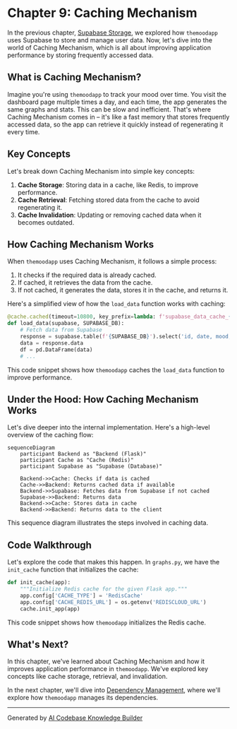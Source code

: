 # Chapter 9: Caching Mechanism
In the previous chapter, [Supabase Storage](08_supabase_storage.md), we explored how `themoodapp` uses Supabase to store and manage user data. Now, let's dive into the world of Caching Mechanism, which is all about improving application performance by storing frequently accessed data.

## What is Caching Mechanism?
Imagine you're using `themoodapp` to track your mood over time. You visit the dashboard page multiple times a day, and each time, the app generates the same graphs and stats. This can be slow and inefficient. That's where Caching Mechanism comes in – it's like a fast memory that stores frequently accessed data, so the app can retrieve it quickly instead of regenerating it every time.

## Key Concepts
Let's break down Caching Mechanism into simple key concepts:

1. **Cache Storage**: Storing data in a cache, like Redis, to improve performance.
2. **Cache Retrieval**: Fetching stored data from the cache to avoid regenerating it.
3. **Cache Invalidation**: Updating or removing cached data when it becomes outdated.

## How Caching Mechanism Works
When `themoodapp` uses Caching Mechanism, it follows a simple process:

1. It checks if the required data is already cached.
2. If cached, it retrieves the data from the cache.
3. If not cached, it generates the data, stores it in the cache, and returns it.

Here's a simplified view of how the `load_data` function works with caching:
```python
@cache.cached(timeout=10800, key_prefix=lambda: f'supabase_data_cache_{g.user_uuid}')
def load_data(supabase, SUPABASE_DB):
    # Fetch data from Supabase
    response = supabase.table(f'{SUPABASE_DB}').select('id, date, mood, description','timezone').eq('user_uuid', g.user_uuid).execute()
    data = response.data
    df = pd.DataFrame(data)
    # ...
```
This code snippet shows how `themoodapp` caches the `load_data` function to improve performance.

## Under the Hood: How Caching Mechanism Works
Let's dive deeper into the internal implementation. Here's a high-level overview of the caching flow:
```mermaid
sequenceDiagram
    participant Backend as "Backend (Flask)"
    participant Cache as "Cache (Redis)"
    participant Supabase as "Supabase (Database)"

    Backend->>Cache: Checks if data is cached
    Cache->>Backend: Returns cached data if available
    Backend->>Supabase: Fetches data from Supabase if not cached
    Supabase->>Backend: Returns data
    Backend->>Cache: Stores data in cache
    Backend->>Backend: Returns data to the client
```
This sequence diagram illustrates the steps involved in caching data.

## Code Walkthrough
Let's explore the code that makes this happen. In `graphs.py`, we have the `init_cache` function that initializes the cache:
```python
def init_cache(app):
    """Initialize Redis cache for the given Flask app."""
    app.config['CACHE_TYPE'] = 'RedisCache'
    app.config['CACHE_REDIS_URL'] = os.getenv('REDISCLOUD_URL')
    cache.init_app(app)
```
This code snippet shows how `themoodapp` initializes the Redis cache.

## What's Next?
In this chapter, we've learned about Caching Mechanism and how it improves application performance in `themoodapp`. We've explored key concepts like cache storage, retrieval, and invalidation.

In the next chapter, we'll dive into [Dependency Management](10_dependency_management.md), where we'll explore how `themoodapp` manages its dependencies.

---

Generated by [AI Codebase Knowledge Builder](https://github.com/The-Pocket/Tutorial-Codebase-Knowledge)